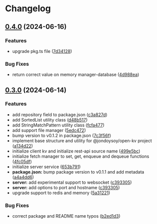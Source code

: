 # Changelog

## [0.4.0](https://github.com/JonDotsoy/kv/compare/open-kv-v0.3.0...open-kv-v0.4.0) (2024-06-16)


### Features

* upgrade pkg.ts file ([7d34128](https://github.com/JonDotsoy/kv/commit/7d3412800f7c1a2771d327459132473f7ebf7aad))


### Bug Fixes

* return correct value on memory manager-database ([4d988ea](https://github.com/JonDotsoy/kv/commit/4d988ea1163372a249c217982402321f6dd62da4))

## [0.3.0](https://github.com/JonDotsoy/kv/compare/open-kv-v0.2.1...open-kv-v0.3.0) (2024-06-14)


### Features

* add repository field to package.json ([c3a827d](https://github.com/JonDotsoy/kv/commit/c3a827d72fdc02ab9de8c133aecd870905b8d2ef))
* add SortedList utility class ([d48b517](https://github.com/JonDotsoy/kv/commit/d48b5172d8ffc03800ca9a327850845d53a04b0c))
* add StringMatchPattern utility class ([fcfa477](https://github.com/JonDotsoy/kv/commit/fcfa477e1c6640dac0636371dc83c3bd88305506))
* add support file manager ([5edc472](https://github.com/JonDotsoy/kv/commit/5edc472cde45f31f5e097708e0ffc36708c7e5a0))
* bump version to v0.1.2 in package.json ([7c3f56f](https://github.com/JonDotsoy/kv/commit/7c3f56fbb010778972c4b5e2353d37604b8e51d2))
* implement base structure and utility for @jondoysoy/open-kv project ([a134d22](https://github.com/JonDotsoy/kv/commit/a134d2285a38abea2876d9a5b38c8ffeaf2bc81c))
* initialize client kv and initialize rest-api source name ([499e5bc](https://github.com/JonDotsoy/kv/commit/499e5bc441699d63c6ba2d5a387c8ad922bd1eeb))
* initialize fetch manager to set, get, enqueue and dequeue functions ([4fc05df](https://github.com/JonDotsoy/kv/commit/4fc05df7431ea12958e6c6ca6b1305ffbb6195c5))
* initialize server service ([653b791](https://github.com/JonDotsoy/kv/commit/653b7915768dbfcd05445192fb4dfb05a74abebb))
* **package.json:** bump package version to v0.1.1 and add metadata ([a4a4dd6](https://github.com/JonDotsoy/kv/commit/a4a4dd6e1f128a62e0f97ec82a44c93a44754051))
* **server:** add experimental support to websocket ([c393305](https://github.com/JonDotsoy/kv/commit/c3933054cae0b518459ab160162867b97182dd8f))
* **server:** add options to port and hostname ([c393305](https://github.com/JonDotsoy/kv/commit/c3933054cae0b518459ab160162867b97182dd8f))
* upgrade support to redis and memory ([5a31221](https://github.com/JonDotsoy/kv/commit/5a3122184bbe1395c00e89ecf4ef229f632adf0f))


### Bug Fixes

* correct package and README name typos ([b2ed1d3](https://github.com/JonDotsoy/kv/commit/b2ed1d373d41d693df812d30222b8d5c30861d00))
